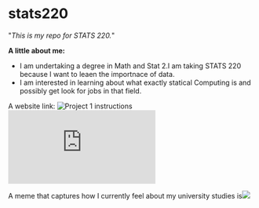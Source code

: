 # stats220

"*This is my repo for STATS 220.*" 

**A little about me:**

- I am undertaking a degree in Math and Stat
2.I am taking STATS 220 because I want to leaen the importnace of data. 
- I am interested in learning about what exactly statical Computing is and possibly get look for jobs in that field.

A website link: ![Project 1 instructions](https://canvas.auckland.ac.nz/courses/121734/assignments/441376)
                ![The magick package](https://cran.r-project.org/web/packages/magick/index.html)

A meme that captures how I currently feel about my university studies is![](https://media1.tenor.com/m/hgBGSTgt8qsAAAAC/work-stressed.gif)
